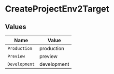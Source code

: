 # CreateProjectEnv2Target


## Values

| Name          | Value         |
| ------------- | ------------- |
| `Production`  | production    |
| `Preview`     | preview       |
| `Development` | development   |